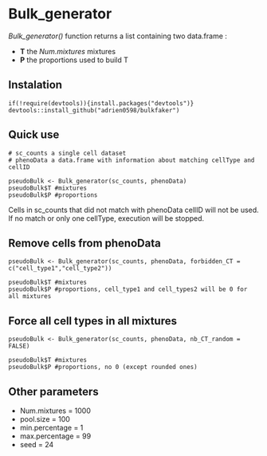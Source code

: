 # Bulk_generator

*Bulk_generator()* function returns a list containing two data.frame : 
- **T** the *Num.mixtures* mixtures
- **P** the proportions used to build T

## Instalation

```{r, eval = FALSE}
if(!require(devtools)){install.packages("devtools")}
devtools::install_github("adrien0598/bulkfaker")
```

## Quick use
```{r, eval = FALSE}
# sc_counts a single cell dataset
# phenoData a data.frame with information about matching cellType and cellID

pseudoBulk <- Bulk_generator(sc_counts, phenoData)
pseudoBulk$T #mixtures
pseudoBulk$P #proportions
```
Cells in sc_counts that did not match with phenoData cellID will not be used.
If no match or only one cellType, execution will be stopped.

## Remove cells from phenoData
```{r, eval = FALSE}
pseudoBulk <- Bulk_generator(sc_counts, phenoData, forbidden_CT = c("cell_type1","cell_type2"))

pseudoBulk$T #mixtures
pseudoBulk$P #proportions, cell_type1 and cell_types2 will be 0 for all mixtures
```

## Force all cell types in all mixtures
```{r, eval = FALSE}
pseudoBulk <- Bulk_generator(sc_counts, phenoData, nb_CT_random = FALSE)

pseudoBulk$T #mixtures
pseudoBulk$P #proportions, no 0 (except rounded ones)
```

## Other parameters

- Num.mixtures = 1000
- pool.size = 100
- min.percentage = 1
- max.percentage = 99
- seed = 24

